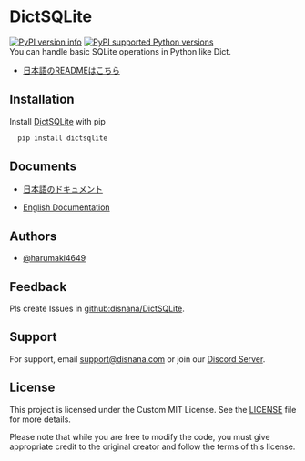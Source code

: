 # DictSQLite
[![PyPI version info](https://img.shields.io/pypi/v/dictsqlite.svg)](https://pypi.python.org/pypi/dictsqlite)
[![PyPI supported Python versions](https://img.shields.io/pypi/pyversions/dictsqlite.svg)](https://pypi.python.org/pypi/dictsqlite)
<br>
You can handle basic SQLite operations in Python like Dict.

- [日本語のREADMEはこちら](./README_JP.md)

## Installation

Install [DictSQLite](https://pypi.org/project/DictSQLite/) with pip

```bash
  pip install dictsqlite
```

## Documents

- [日本語のドキュメント](./documents/japanese.md)

- [English Documentation](./documents/english.md)

## Authors

- [@harumaki4649](https://www.github.com/harumaki4649)

## Feedback

Pls create Issues in [github:disnana/DictSQLite](https://github.com/disnana/DictSQLite).

## Support

For support, email <support@disnana.com> or join our [Discord Server](https://discord.gg/KzeHDrgwAz).

## License

This project is licensed under the Custom MIT License. See the [LICENSE](./LICENSE) file for more details.

Please note that while you are free to modify the code, you must give appropriate credit to the original creator and follow the terms of this license.
